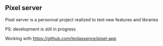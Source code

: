 ## Pixel server
Pixel server is a personnal project realized to test new features and libraries

PS: development is still in progress

Working with https://github.com/leolassence/pixel-app
